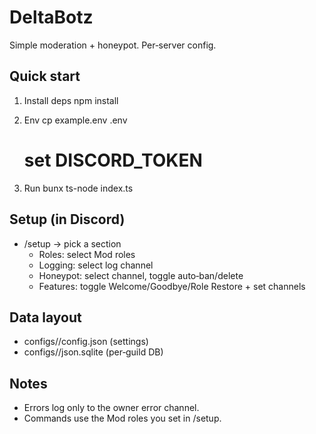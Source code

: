 DeltaBotz
=========

Simple moderation + honeypot. Per‑server config.

Quick start
-----------
1) Install deps
   npm install

2) Env
   cp example.env .env
   # set DISCORD_TOKEN

3) Run
   bunx ts-node index.ts

Setup (in Discord)
------------------
- /setup → pick a section
  - Roles: select Mod roles
  - Logging: select log channel
  - Honeypot: select channel, toggle auto‑ban/delete
  - Features: toggle Welcome/Goodbye/Role Restore + set channels

Data layout
-----------
- configs/<guildId>/config.json (settings)
- configs/<guildId>/json.sqlite (per‑guild DB)

Notes
-----
- Errors log only to the owner error channel.
- Commands use the Mod roles you set in /setup.


